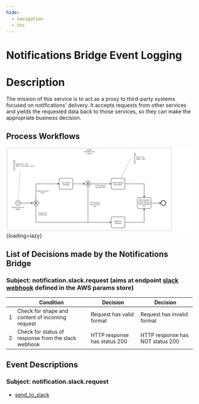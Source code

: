 ```yaml
---
hide:
  - navigation
  - toc
---
```


# Notifications Bridge Event Logging

# Description

The mission of this service is to act as a proxy to third-party systems focused on notifications' delivery. It accepts requests from other services and yields
the requested data back to those services, so they can make the appropriate business decision.

## Process Workflows
![](../../images/notifications-bridge.png){loading=lazy}

## List of Decisions made by the Notifications Bridge
### Subject: notification.slack.request (aims at endpoint [slack webhook](https://us-east-1.console.aws.amazon.com/systems-manager/parameters/?region=us-east-1&tab=Table#list_parameter_filters=Name:Contains:slack) defined in the AWS params store)
|     | Condition                                           | Decision                     | Decision                         |
|-----|-----------------------------------------------------|------------------------------|----------------------------------|
| 1   | Check for shape and content of incoming request     | Request has valid format     | Request has invalid format       |
| 2   | Check for status of response from the slack webhook | HTTP response has status 200 | HTTP response has NOT status 200 |

## Event Descriptions
### Subject: notification.slack.request
* [send_to_slack](../services/notifications-bridge/actions/send_to_slack.md)
